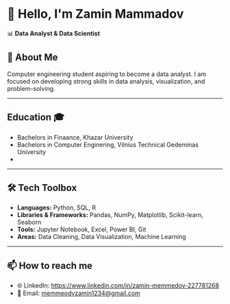# 👋 Hello, I'm Zamin Mammadov

📊 **Data Analyst & Data Scientist**  

## 🚀 About Me
Computer engineering student aspiring to become a data analyst. I am focused on developing strong skills in data analysis, visualization, and problem-solving.

---
## Education 🎓
- Bachelors in Finaance, Khazar University
- Bachelors in Computer Enginering, Vilnius Technical Gedeminas University
- 
---

## 🛠️ Tech Toolbox
- **Languages:** Python, SQL, R  
- **Libraries & Frameworks:** Pandas, NumPy, Matplotlib, Scikit-learn, Seaborn  
- **Tools:** Jupyter Notebook, Excel, Power BI, Git  
- **Areas:** Data Cleaning, Data Visualization, Machine Learning  

---

## 📫 How to reach me
- 🌐 LinkedIn: https://www.linkedin.com/in/zamin-memmedov-227781268 
- 📧 Email: memmeodvzamin1234@gmail.com  


